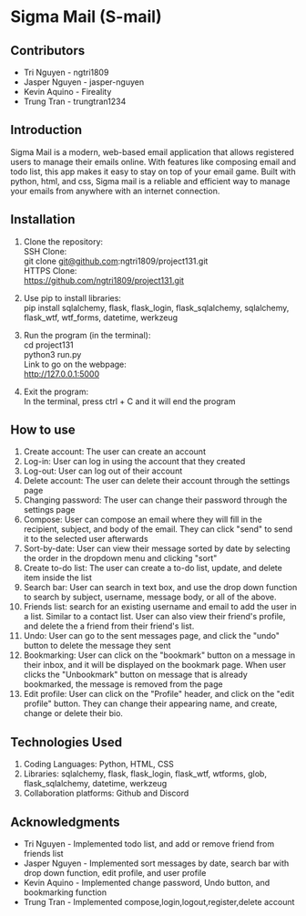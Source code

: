 # Sigma Mail (S-mail)
## Contributors
- Tri Nguyen - ngtri1809
- Jasper Nguyen - jasper-nguyen
- Kevin Aquino - Fireality
- Trung Tran - trungtran1234

## Introduction
Sigma Mail is a modern, web-based email application that allows registered users to manage their emails online. With features like composing email and todo list, this app makes it easy to stay on top of your email game. Built with python, html, and css, Sigma mail is a reliable and efficient way to manage your emails from anywhere with an internet connection.

## Installation  
1. Clone the repository:   
SSH Clone:  
git clone git@github.com:ngtri1809/project131.git   
HTTPS Clone:  
https://github.com/ngtri1809/project131.git  

2. Use pip to install libraries:   
pip install sqlalchemy, flask, flask_login, flask_sqlalchemy, sqlalchemy, flask_wtf, wtf_forms, datetime, werkzeug

3. Run the program (in the terminal):  
cd project131  
python3 run.py  
Link to go on the webpage:  
http://127.0.0.1:5000  

4. Exit the program:  
In the terminal, press ctrl + C and it will end the program  

## How to use
1. Create account: The user can create an account
2. Log-in: User can log in using the account that they created
3. Log-out: User can log out of their account
4. Delete account: The user can delete their account through the settings page
5. Changing password: The user can change their password through the settings page
6. Compose: User can compose an email where they will fill in the recipient, subject, and body of the email. They can click "send" to send it to the selected user afterwards
7. Sort-by-date: User can view their message sorted by date by selecting the order in the dropdown menu and clicking "sort"
8. Create to-do list: The user can create a to-do list, update, and delete item inside the list
9. Search bar: User can search in text box, and use the drop down function to search by subject, username, message body, or all of the above. 
10. Friends list: search for an existing username and email to add the user in a list. Similar to a contact list. User can also view their friend's profile, and delete the a friend from their friend's list. 
11. Undo: User can go to the sent messages page, and click the "undo" button to delete the message they sent 
12. Bookmarking: User can click on the "bookmark" button on a message in their inbox, and it will be displayed on the bookmark page. When user clicks the "Unbookmark" button on message that is already bookmarked, the message is removed from the page
13. Edit profile: User can click on the "Profile" header, and click on the "edit profile" button. They can change their appearing name, and create, change or delete their bio. 

## Technologies Used
1. Coding Languages: Python, HTML, CSS
2. Libraries: sqlalchemy, flask, flask_login, flask_wtf, wtforms, glob, flask_sqlalchemy, datetime, werkzeug
3. Collaboration platforms: Github and Discord

## Acknowledgments
- Tri Nguyen - Implemented todo list, and add or remove friend from friends list 
- Jasper Nguyen - Implemented sort messages by date, search bar with drop down function, edit profile, and user profile
- Kevin Aquino - Implemented change password, Undo button, and bookmarking function
- Trung Tran - Implemented compose,login,logout,register,delete account
